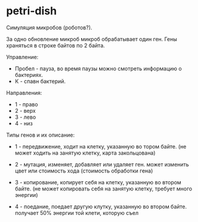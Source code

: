 # petri-dish
 
Симуляция микробов (роботов?).

За одно обновление микроб микроб обрабатывает один ген.
Гены храняться в строке байтов по 2 байта.

Управление:
 - Пробел - пауза, во время паузы можно смотреть информацию о бактериях.
 - К - спавн бактерий.

Направления:
 - 1 - право
 - 2 - верх
 - 3 - лево
 - 4 - низ

Типы генов и их описание:
 - 1 - передвижение, ходит на клетку, указанную во тором байте.
  (не может ходить на занятую клетку, карта закольцована)
 
 - 2 - мутация, изменяет, добавляет или удаляет ген.
  может изменить цвет или стоимость хода (стоимость обработки гена)
 
 - 3 - копирование, копирует себя на клетку, указанную во втором байте.
  (не может копировать себя на занятую клетку, требует много энергии)
 
 - 4 - поедание, поедает другую клутку, указанную во втором байте.
  получает 50% энергии той клети, которую съел
